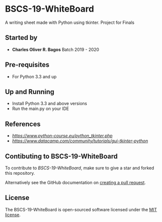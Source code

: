 # BSCS-19-WhiteBoard

A writing sheet made with Python using tkinter.
Project for Finals

## Started by
- <b>Charles Oliver R. Bagos</b> Batch 2019 - 2020

## Pre-requisites
- For Python 3.3 and up

## Up and Running
- Install Python 3.3 and above versions
- Run the main.py on your IDE

## References
- <i>https://www.python-course.eu/python_tkinter.php</i>
- <i>https://www.datacamp.com/community/tutorials/gui-tkinter-python</i>

## Contibuting to BSCS-19-WhiteBoard
To contribute to <i>BSCS-19-WhiteBoard</i>, make sure to give a star and forked this repository.

Alternatively see the GitHub documentation on [creating a pull request](https://help.github.com/en/github/collaborating-with-issues-and-pull-requests/creating-a-pull-request).

## License
The BSCS-19-WhiteBoard is open-sourced software licensed under the [MIT license](http://opensource.org/licenses/MIT).

